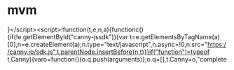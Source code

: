 # mvm
}&lt;/script>&lt;script>!function(t,e,n,a){functionc(){if(!e.getElementById("canny-jssdk")){var t=e.getElementsByTagName(a)[0],n=e.createElement(a);n.type="text/javascript",n.async=!0,n.src="https://canny.io/sdk.js",t.parentNode.insertBefore(n,t)}}if("function"!=typeof t.Canny){varo=function(){o.q.push(arguments)};o.q=[],t.Canny=o,"complete
